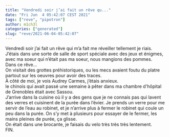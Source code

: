 ```yaml
---
title: "Vendredi soir j’ai fait un rêve qu..."
date: "Fri Jun  4 05:42:07 CEST 2021"
tags: ["reve", "pipotron"]
author: m1ch3l
categories: ["generated"]
slug: "reve/2021-06-04-05:42:07"
---
```


Vendredi soir j’ai fait un rêve qui m’a fait me réveiller tellement je riais.<br>
J’étais dans une sorte de salle de sport spéciale avec des jeux et énigmes, avec ma soeur qui n’était pas ma soeur, nous mangions des pommes.<br>
Dans ce rêve...<br>
On visitait des grottes préhistoriques, ou les mecs avaient foutu du platre partout sur les oeuvres pour avoir des traces.<br>
À côté de moi, je vois Audrey Carmes, j’étais anxieux.<br>
le chinois qui avait passé une semaine à pêter dans ma chambre d'hôpital de Grenobles était avec Sassou.<br>
J’arrive dans la cuisine où il y a des gens que je ne connais pas qui lavent des verres et cuisinent de la purée dans l’évier. Je prends un verre pour me servir de l’eau au robinet, et je n’arrive plus à fermer le robinet qui coule un peu dans la purée. On s’y met à plusieurs pour essayer de le fermer, les mains pleines de purée, ça glisse.<br>
On était dans une brocante, je faisais du velo très très très lentement.<br>
FIN.<br>
